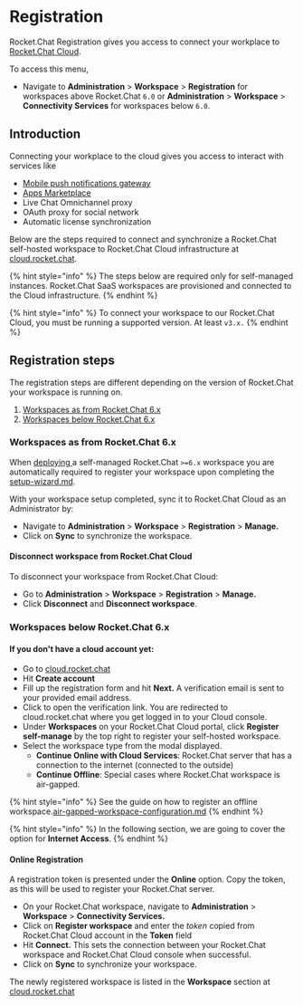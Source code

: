# Registration

Rocket.Chat Registration gives you access to connect your workplace to [Rocket.Chat Cloud](https://cloud.rocket.chat/).

To access this menu,

* Navigate to **Administration** > **Workspace** > **Registration** for workspaces above Rocket.Chat `6.0` or **Administration** > **Workspace** > **Connectivity Services** for workspaces below `6.0`.

## Introduction

Connecting your workplace to the cloud gives you access to interact with services like

* [Mobile push notifications gateway](../rocket.chat-mobile/push-notifications/)
* [Apps Marketplace](https://www.rocket.chat/marketplace)
* Live Chat Omnichannel proxy
* OAuth proxy for social network
* Automatic license synchronization

Below are the steps required to connect and synchronize a Rocket.Chat self-hosted workspace to Rocket.Chat Cloud infrastructure at [cloud.rocket.chat](https://cloud.rocket.chat).

{% hint style="info" %}
The steps below are required only for self-managed instances. Rocket.Chat SaaS workspaces are provisioned and connected to the Cloud infrastructure.
{% endhint %}

{% hint style="info" %}
To connect your workspace to our Rocket.Chat Cloud, you must be running a supported version. At least `v3.x.`
{% endhint %}

## Registration steps

The registration steps are different depending on the version of Rocket.Chat your workspace is running on.

1. [Workspaces as from Rocket.Chat 6.x](registration.md#workspaces-as-from-rocket.chat-6.x)
2. [Workspaces below Rocket.Chat 6.x](registration.md#workspaces-below-rocket.chat-6.x)

### Workspaces as from Rocket.Chat 6.x

When [deploying ](broken-reference)a self-managed Rocket.Chat `>=6.x` workspace you are automatically required to register your workspace upon completing the [setup-wizard.md](settings/setup-wizard.md "mention").

With your workspace setup completed, sync it to Rocket.Chat Cloud as an Administrator by:

* Navigate to **Administration** > **Workspace** > **Registration** > **Manage.**
* Click on **Sync** to synchronize the workspace.

#### Disconnect workspace from Rocket.Chat Cloud

To disconnect your workspace from Rocket.Chat Cloud:

* Go to **Administration** > **Workspace** > **Registration** > **Manage.**
* Click **Disconnect** and **Disconnect workspace**.

### Workspaces below Rocket.Chat 6.x

#### **If you don't have a cloud account yet:**

* Go to [cloud.rocket.chat](https://cloud.rocket.chat)
* Hit **Create account**
* Fill up the registration form and hit **Next.** A verification email is sent to your provided email address.
* Click to open the verification link. You are redirected to cloud.rocket.chat where you get logged in to your Cloud console.&#x20;
* Under **Workspaces** on your Rocket.Chat Cloud portal, click  **Register self-manage** by the top right to register your self-hosted workspace.
* Select the workspace type from the modal displayed.
  * **Continue Online with Cloud Services**: Rocket.Chat server that has a connection to the internet (connected to the outside)
  * **Continue Offline**: Special cases where Rocket.Chat workspace is air-gapped.

{% hint style="info" %}
See the guide on how to register an offline workspace.[air-gapped-workspace-configuration.md](../../setup-and-configure/rocket.chat-air-gapped-deployment/air-gapped-workspace-configuration.md "mention")
{% endhint %}

{% hint style="info" %}
In the following section, we are going to cover the option for **Internet Access**.
{% endhint %}

#### Online Registration

A registration token is presented under the **Online** option. Copy the token, as this will be used to register your Rocket.Chat server.

* On your Rocket.Chat workspace, navigate to **Administration** > **Workspace** > **Connectivity Services.**
* Click on **Register workspace** and enter the _token_ copied from Rocket.Chat Cloud account in the **Token** field
* Hit **Connect.** This sets the connection between your Rocket.Chat workspace and Rocket.Chat Cloud console when successful.
* Click on **Sync** to synchronize your workspace.

The newly registered workspace is listed in the **Workspace** section at [cloud.rocket.chat](https://cloud.rocket.chat)
